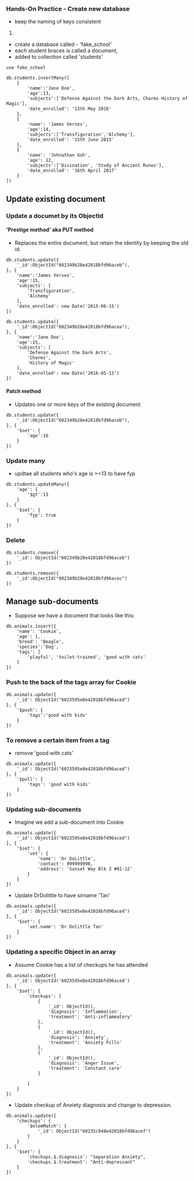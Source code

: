 ### Hands-On Practice - Create new database

* keep the naming of keys consistent 

1. 
* create a database called - 'fake_school'
* each student braces is called a document,
* added to collection called 'students'
```
use fake_school
```
```
db.students.insertMany([
    {
        'name':'Jane Doe',
        'age':13,
        'subjects':['Defense Against the Dark Arts, Charms History of Magic'],
        'date_enrolled': '13th May 2016'
    },
    {
        'name': 'James Verses',
        'age':14,
        'subjects':['Transfiguration','Alchemy'],
        'date_enrolled': '15th June 2015'
    },
    {
        'name': 'Johnathan Goh',
        'age': 12,
        'subjects':['Divination', 'Study of Ancient Runes'],
        'date_enrolled': '16th April 2017'
    }
])
```

## Update existing document

### Update a documet by its ObjectId

#### 'Prestige method' aka PUT method
* Replaces the entire document, but retain the identity by keeping the old id.
```
db.students.update({
    '_id':ObjectId("602349b28e42018bfd96aceb"),
}, {
    'name':'James Verses',
    'age':15,
    'subjects': [
        'Transfiguration',
        'Alchemy'
    ],
    'date_enrolled': new Date('2015-06-15')
})
```

```
db.students.update({
    '_id':ObjectId("602349b28e42018bfd96acea"),
}, {
    'name':'Jane Doe',
    'age':15,
    'subjects': [
        'Defense Against the Dark Arts',
        'Charms',
        'History of Magic'
    ],
    'date_enrolled': new Date('2016-05-13')
})
```


#### Patch method 
* Updates one or more keys of the existing document
```
db.students.update({
    '_id':ObjectId("602349b28e42018bfd96aceb"),
}, {
    '$set': {
        'age':16
    }
})
```

### Update many 
* updtae all students who's age is >=13 to have fyp 
```
db.students.updateMany({
    'age': {
        '$gt':13
    }
}, {
    '$set': {
        'fyp': true 
    }
})
```

### Delete 
```
db.students.remove({
    '_id': ObjectId("602349b28e42018bfd96aceb")
})
```

```
db.students.remove({
    '_id':ObjectId("602349b28e42018bfd96acec")
})
```

## Manage sub-documents

* Suppose we have a document that looks like this:
```
db.animals.insert({
    'name': 'Cookie',
    'age': 1,
    'breed': 'Beagle',
    'species':'Dog',
    'tags': [
        'playful', 'toilet-trained', 'good with cats'
    ]
})
```

### Push to the back of the tags array for Cookie 
```
db.animals.update({
    '_id': ObjectId("6023595e8e42018bfd96aced")
}, {
    '$push': {
        'tags':'good with kids'
    }
})
```

### To remove a certain item from a tag 
* remove 'good with cats' 
```
db.animals.update({
    '_id': ObjectId("6023595e8e42018bfd96aced")
}, {
    '$pull': {
        'tags': 'good with kids'
    }
})
```

### Updating sub-documents
* Imagine we add a sub-document into Cookie
```
db.animals.update({
    '_id': ObjectId("6023595e8e42018bfd96aced")
}, {
    '$set': {
        'vet': {
            'name': 'Dr DoLittle',
            'contact': 999999998,
            'address': 'Sunset Way Blk 3 #01-12'
        }
    }
})
```

* Update DrDolittle to have sirname 'Tan'
```
db.animals.update({
    '_id': ObjectId("6023595e8e42018bfd96aced")
}, {
    '$set': {
        'vet.name': 'Dr Dolittle Tan'
    }
})
```

### Updating a specific Object in an array
* Assume Cookie has a list of checkups he has attended 
```
db.animals.update({
    '_id': ObjectId('6023595e8e42018bfd96aced')
}, {
    '$set': {
        'checkups': [
            {
                '_id': ObjectId(),
                'diagnosis': 'Inflammation',
                'treatment': 'Anti-inflammatory'
            }, 
            {
                '_id': ObjectId(),
                'diagnosis': 'Anxiety',
                'treatment': 'Anxiety Pills'
            },
            {
                '_id': ObjectId(),
                'diagnosis': 'Anger Issue',
                'treatment': 'Constant care'
            }
            
        ]
    }
})
```
* Update checkup of Anxiety diagnosis and change to depression. 

```
db.animals.update({
    'checkups': {
        '$elemMatch': {
            '_id': ObjectId("60235c948e42018bfd96acef")
        }
    }
}, {
    '$set': {
        'checkups.$.diagnosis': "Separation Anxiety",
        'checkups.$.treatment': "Anti-depressant"
    }
})
```